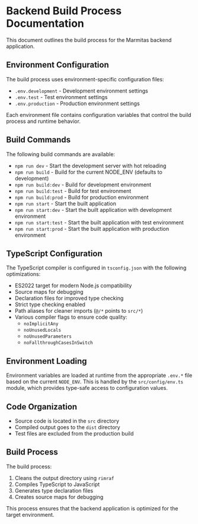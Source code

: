 # Backend Build Process Documentation

This document outlines the build process for the Marmitas backend application.

## Environment Configuration

The build process uses environment-specific configuration files:

- `.env.development` - Development environment settings
- `.env.test` - Test environment settings
- `.env.production` - Production environment settings

Each environment file contains configuration variables that control the build process and runtime behavior.

## Build Commands

The following build commands are available:

- `npm run dev` - Start the development server with hot reloading
- `npm run build` - Build for the current NODE_ENV (defaults to development)
- `npm run build:dev` - Build for development environment
- `npm run build:test` - Build for test environment
- `npm run build:prod` - Build for production environment
- `npm run start` - Start the built application
- `npm run start:dev` - Start the built application with development environment
- `npm run start:test` - Start the built application with test environment
- `npm run start:prod` - Start the built application with production environment

## TypeScript Configuration

The TypeScript compiler is configured in `tsconfig.json` with the following optimizations:

- ES2022 target for modern Node.js compatibility
- Source maps for debugging
- Declaration files for improved type checking
- Strict type checking enabled
- Path aliases for cleaner imports (`@/*` points to `src/*`)
- Various compiler flags to ensure code quality:
  - `noImplicitAny`
  - `noUnusedLocals`
  - `noUnusedParameters`
  - `noFallthroughCasesInSwitch`

## Environment Loading

Environment variables are loaded at runtime from the appropriate `.env.*` file based on the current `NODE_ENV`. This is handled by the `src/config/env.ts` module, which provides type-safe access to configuration values.

## Code Organization

- Source code is located in the `src` directory
- Compiled output goes to the `dist` directory
- Test files are excluded from the production build

## Build Process

The build process:

1. Cleans the output directory using `rimraf`
2. Compiles TypeScript to JavaScript
3. Generates type declaration files
4. Creates source maps for debugging

This process ensures that the backend application is optimized for the target environment. 